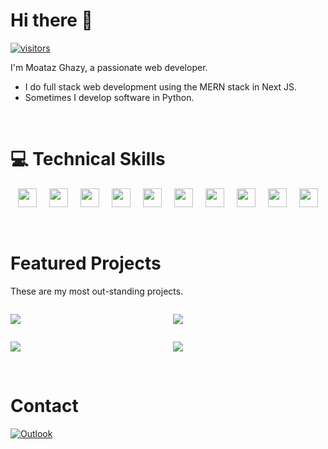 # Hi there 👋

[![visitors](https://visitor-badge.laobi.icu/badge?page_id=moataz84.moataz84)](https://github.com/Moataz84/Moataz84)

I'm Moataz Ghazy, a passionate web developer.

- I do full stack web development using the MERN stack in Next JS.
- Sometimes I develop software in Python.

<br>

# 💻 Technical Skills
<div style="display: flex; justify-content: center; gap: 20px;">
  <img src="https://cdn.jsdelivr.net/gh/devicons/devicon/icons/html5/html5-original.svg" width="30px"/>
  <img src="https://cdn.jsdelivr.net/gh/devicons/devicon/icons/css3/css3-original.svg" width="30px"/>
  <img src="https://cdn.jsdelivr.net/gh/devicons/devicon/icons/javascript/javascript-original.svg" width="30px"/>
  <img src="https://cdn.jsdelivr.net/gh/devicons/devicon/icons/nodejs/nodejs-original.svg" width="30px"/>
  <img src="https://cdn.jsdelivr.net/gh/devicons/devicon/icons/react/react-original.svg" width="30px"/>
  <img src="https://cdn.jsdelivr.net/gh/devicons/devicon/icons/nextjs/nextjs-original.svg" width="30px"/>
  <img src="https://cdn.jsdelivr.net/gh/devicons/devicon/icons/mongodb/mongodb-plain-wordmark.svg" width="30px"/>     
  <img src="https://cdn.jsdelivr.net/gh/devicons/devicon/icons/ubuntu/ubuntu-plain-wordmark.svg" width="30px"/>  
  <img src="https://cdn.jsdelivr.net/gh/devicons/devicon/icons/nginx/nginx-original.svg" width="30px"/>
  <img src="https://cdn.jsdelivr.net/gh/devicons/devicon/icons/python/python-original.svg" width="30px"/>                   
</div>

<br>
<br>

# Featured Projects

These are my most out-standing projects. 

<div style="display: grid; grid-template-columns: 1fr 1fr; column-gap: 15px;">
  <p>
    <a href="https://github.com/Moataz84/forum">
      <img src="https://github-readme-stats.vercel.app/api/pin/?username=Moataz84&repo=forum" />
    </a>
  </p>
  <p>
    <a href="https://github.com/Moataz84/chat">
      <img src="https://github-readme-stats.vercel.app/api/pin/?username=Moataz84&repo=chat" />
    </a>
  </p>
  <p>
    <a href="https://github.com/Moataz84/free-sitemaps.com">
      <img src="https://github-readme-stats.vercel.app/api/pin/?username=Moataz84&repo=free-sitemaps.com" />
    </a>
  </p>
  <p>
    <a href="https://github.com/Moataz84/huskytv">
      <img src="https://github-readme-stats.vercel.app/api/pin/?username=Moataz84&repo=huskytv" />
    </a>
  </p>
</div>

<br>

# Contact

[![Outlook](https://img.shields.io/badge/Microsoft_Outlook-0078D4?style=for-the-badge&logo=microsoft-outlook&logoColor=white)](mailto:m.ghazy44@hotmail.com)